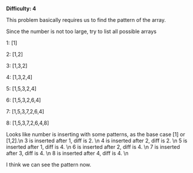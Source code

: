 **Difficulty: 4**

This problem basically requires us to find the pattern of the array.

Since the number is not too large, try to list all possible arrays

1: [1]

2: [1,2]

3: [1,3,2]

4: [1,3,2,4]

5: [1,5,3,2,4]

6: [1,5,3,2,6,4]

7: [1,5,3,7,2,6,4]

8: [1,5,3,7,2,6,4,8]

Looks like number is inserting with some patterns, as the base case [1] or [1,2].\n
3 is inserted after 1, diff is 2. \n
4 is inserted after 2, diff is 2. \n
5 is inserted after 1, diff is 4. \n
6 is inserted after 2, diff is 4. \n
7 is inserted after 3, diff is 4. \n
8 is inserted after 4, diff is 4. \n

I think we can see the pattern now.
